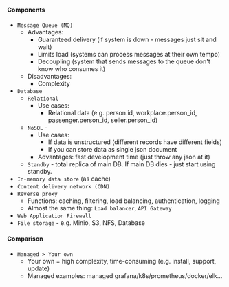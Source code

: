 #### Components
* `Message Queue (MQ)`
    * Advantages: 
        * Guaranteed delivery (if system is down - messages just sit and wait) 
        * Limits load (systems can process messages at their own tempo)
        * Decoupling (system that sends messages to the queue don't know who consumes it)
    * Disadvantages:
        * Complexity
* `Database`
    * `Relational`
        * Use cases:
            * Relational data (e.g. person.id, workplace.person_id, passenger.person_id, seller.person_id)
    * `NoSQL` - 
        * Use cases:
            * If data is unstructured (different records have different fields)
            * If you can store data as single json document
        * Advantages: fast development time (just throw any json at it)
    * `Standby` - total replica of main DB. If main DB dies - just start using standby.
* `In-memory data store` (as cache)
* `Content delivery network (CDN)`
* `Reverse proxy`
    * Functions: caching, filtering, load balancing, authentication, logging
    * Almost the same thing: `Load balancer`, `API Gateway`
* `Web Application Firewall`
* `File storage` - e.g. Minio, S3, NFS, Database

#### Comparison
* `Managed > Your own`
    * Your own = high complexity, time-consuming (e.g. install, support, update)
    * Managed examples: managed grafana/k8s/prometheus/docker/elk...
